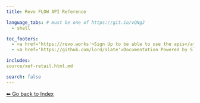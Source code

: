 ```yaml
---
title: Revo FLOW API Reference

language_tabs: # must be one of https://git.io/vQNgJ
  - shell

toc_footers:
  - <a href='https://revo.works'>Sign Up to be able to use the apis</a>
  - <a href='https://github.com/lord/slate'>Documentation Powered by Slate</a>

includes:
source/xef-retail.html.md

search: false
---
```


[⬅ Go back to Index](index.html)
